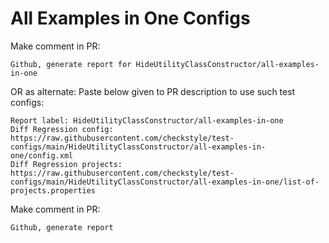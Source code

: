 # All Examples in One Configs
Make comment in PR:
```
Github, generate report for HideUtilityClassConstructor/all-examples-in-one
```
OR as alternate:
Paste below given to PR description to use such test configs:
```
Report label: HideUtilityClassConstructor/all-examples-in-one
Diff Regression config: https://raw.githubusercontent.com/checkstyle/test-configs/main/HideUtilityClassConstructor/all-examples-in-one/config.xml
Diff Regression projects: https://raw.githubusercontent.com/checkstyle/test-configs/main/HideUtilityClassConstructor/all-examples-in-one/list-of-projects.properties
```
Make comment in PR:
```
Github, generate report
```
